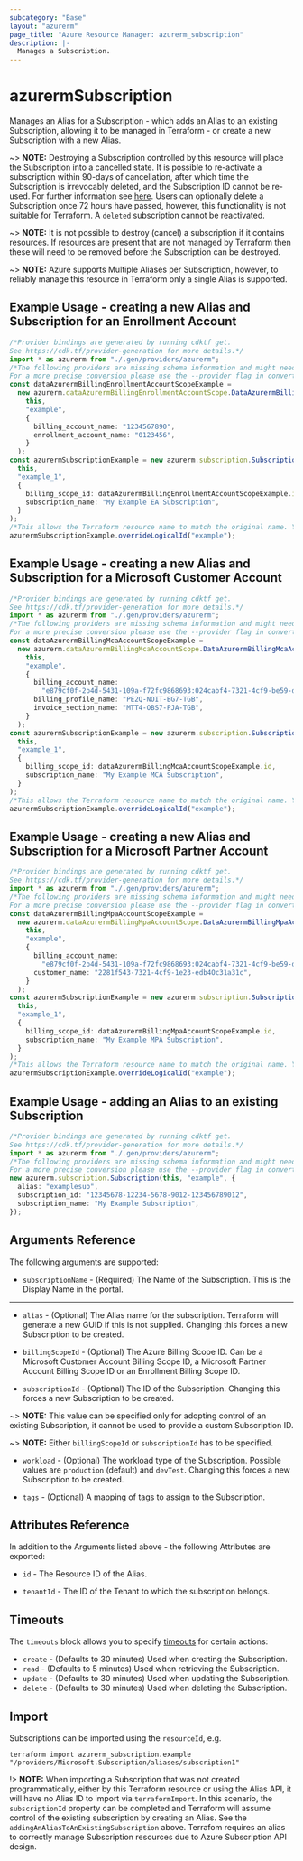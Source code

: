 ```yaml
---
subcategory: "Base"
layout: "azurerm"
page_title: "Azure Resource Manager: azurerm_subscription"
description: |-
  Manages a Subscription.
---
```


# azurermSubscription

Manages an Alias for a Subscription - which adds an Alias to an existing Subscription, allowing it to be managed in Terraform - or create a new Subscription with a new Alias.

\~> **NOTE:** Destroying a Subscription controlled by this resource will place the Subscription into a cancelled state. It is possible to re-activate a subscription within 90-days of cancellation, after which time the Subscription is irrevocably deleted, and the Subscription ID cannot be re-used. For further information see [here](https://docs.microsoft.com/azure/cost-management-billing/manage/cancel-azure-subscription#what-happens-after-subscription-cancellation). Users can optionally delete a Subscription once 72 hours have passed, however, this functionality is not suitable for Terraform. A `deleted` subscription cannot be reactivated.

\~> **NOTE:** It is not possible to destroy (cancel) a subscription if it contains resources. If resources are present that are not managed by Terraform then these will need to be removed before the Subscription can be destroyed.

\~> **NOTE:** Azure supports Multiple Aliases per Subscription, however, to reliably manage this resource in Terraform only a single Alias is supported.

## Example Usage - creating a new Alias and Subscription for an Enrollment Account

```typescript
/*Provider bindings are generated by running cdktf get.
See https://cdk.tf/provider-generation for more details.*/
import * as azurerm from "./.gen/providers/azurerm";
/*The following providers are missing schema information and might need manual adjustments to synthesize correctly: azurerm.
For a more precise conversion please use the --provider flag in convert.*/
const dataAzurermBillingEnrollmentAccountScopeExample =
  new azurerm.dataAzurermBillingEnrollmentAccountScope.DataAzurermBillingEnrollmentAccountScope(
    this,
    "example",
    {
      billing_account_name: "1234567890",
      enrollment_account_name: "0123456",
    }
  );
const azurermSubscriptionExample = new azurerm.subscription.Subscription(
  this,
  "example_1",
  {
    billing_scope_id: dataAzurermBillingEnrollmentAccountScopeExample.id,
    subscription_name: "My Example EA Subscription",
  }
);
/*This allows the Terraform resource name to match the original name. You can remove the call if you don't need them to match.*/
azurermSubscriptionExample.overrideLogicalId("example");

```

## Example Usage - creating a new Alias and Subscription for a Microsoft Customer Account

```typescript
/*Provider bindings are generated by running cdktf get.
See https://cdk.tf/provider-generation for more details.*/
import * as azurerm from "./.gen/providers/azurerm";
/*The following providers are missing schema information and might need manual adjustments to synthesize correctly: azurerm.
For a more precise conversion please use the --provider flag in convert.*/
const dataAzurermBillingMcaAccountScopeExample =
  new azurerm.dataAzurermBillingMcaAccountScope.DataAzurermBillingMcaAccountScope(
    this,
    "example",
    {
      billing_account_name:
        "e879cf0f-2b4d-5431-109a-f72fc9868693:024cabf4-7321-4cf9-be59-df0c77ca51de_2019-05-31",
      billing_profile_name: "PE2Q-NOIT-BG7-TGB",
      invoice_section_name: "MTT4-OBS7-PJA-TGB",
    }
  );
const azurermSubscriptionExample = new azurerm.subscription.Subscription(
  this,
  "example_1",
  {
    billing_scope_id: dataAzurermBillingMcaAccountScopeExample.id,
    subscription_name: "My Example MCA Subscription",
  }
);
/*This allows the Terraform resource name to match the original name. You can remove the call if you don't need them to match.*/
azurermSubscriptionExample.overrideLogicalId("example");

```

## Example Usage - creating a new Alias and Subscription for a Microsoft Partner Account

```typescript
/*Provider bindings are generated by running cdktf get.
See https://cdk.tf/provider-generation for more details.*/
import * as azurerm from "./.gen/providers/azurerm";
/*The following providers are missing schema information and might need manual adjustments to synthesize correctly: azurerm.
For a more precise conversion please use the --provider flag in convert.*/
const dataAzurermBillingMpaAccountScopeExample =
  new azurerm.dataAzurermBillingMpaAccountScope.DataAzurermBillingMpaAccountScope(
    this,
    "example",
    {
      billing_account_name:
        "e879cf0f-2b4d-5431-109a-f72fc9868693:024cabf4-7321-4cf9-be59-df0c77ca51de_2019-05-31",
      customer_name: "2281f543-7321-4cf9-1e23-edb4Oc31a31c",
    }
  );
const azurermSubscriptionExample = new azurerm.subscription.Subscription(
  this,
  "example_1",
  {
    billing_scope_id: dataAzurermBillingMpaAccountScopeExample.id,
    subscription_name: "My Example MPA Subscription",
  }
);
/*This allows the Terraform resource name to match the original name. You can remove the call if you don't need them to match.*/
azurermSubscriptionExample.overrideLogicalId("example");

```

## Example Usage - adding an Alias to an existing Subscription

```typescript
/*Provider bindings are generated by running cdktf get.
See https://cdk.tf/provider-generation for more details.*/
import * as azurerm from "./.gen/providers/azurerm";
/*The following providers are missing schema information and might need manual adjustments to synthesize correctly: azurerm.
For a more precise conversion please use the --provider flag in convert.*/
new azurerm.subscription.Subscription(this, "example", {
  alias: "examplesub",
  subscription_id: "12345678-12234-5678-9012-123456789012",
  subscription_name: "My Example Subscription",
});

```

## Arguments Reference

The following arguments are supported:

* `subscriptionName` - (Required) The Name of the Subscription. This is the Display Name in the portal.

***

*   `alias` - (Optional) The Alias name for the subscription. Terraform will generate a new GUID if this is not supplied. Changing this forces a new Subscription to be created.

*   `billingScopeId` - (Optional) The Azure Billing Scope ID. Can be a Microsoft Customer Account Billing Scope ID, a Microsoft Partner Account Billing Scope ID or an Enrollment Billing Scope ID.

*   `subscriptionId` - (Optional) The ID of the Subscription. Changing this forces a new Subscription to be created.

\~> **NOTE:** This value can be specified only for adopting control of an existing Subscription, it cannot be used to provide a custom Subscription ID.

\~> **NOTE:** Either `billingScopeId` or `subscriptionId` has to be specified.

*   `workload` - (Optional) The workload type of the Subscription. Possible values are `production` (default) and `devTest`. Changing this forces a new Subscription to be created.

*   `tags` - (Optional) A mapping of tags to assign to the Subscription.

## Attributes Reference

In addition to the Arguments listed above - the following Attributes are exported:

*   `id` - The Resource ID of the Alias.

*   `tenantId` - The ID of the Tenant to which the subscription belongs.

## Timeouts

The `timeouts` block allows you to specify [timeouts](https://www.terraform.io/language/resources/syntax#operation-timeouts) for certain actions:

* `create` - (Defaults to 30 minutes) Used when creating the Subscription.
* `read` - (Defaults to 5 minutes) Used when retrieving the Subscription.
* `update` - (Defaults to 30 minutes) Used when updating the Subscription.
* `delete` - (Defaults to 30 minutes) Used when deleting the Subscription.

## Import

Subscriptions can be imported using the `resourceId`, e.g.

```console
terraform import azurerm_subscription.example "/providers/Microsoft.Subscription/aliases/subscription1"
```

!> **NOTE:** When importing a Subscription that was not created programmatically, either by this Terraform resource or using the Alias API, it will have no Alias ID to import via `terraformImport`.
In this scenario, the `subscriptionId` property can be completed and Terraform will assume control of the existing subscription by creating an Alias. See the `addingAnAliasToAnExistingSubscription` above. Terrafom requires an alias to correctly manage Subscription resources due to Azure Subscription API design.
